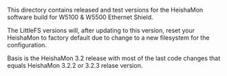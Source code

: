 
This directory contains released and test versions for the HeishaMon software build for W5100 & W5500 Ethernet Shield. 

The LittleFS versions will, after updating to this version, reset your HeishaMon to factory default due to change to a new filesystem for the configuration.

Basis is the HeishaMon 3.2 release with most of the last code changes that equals HeishaMon 3.2.2 or 3.2.3 relase version.

